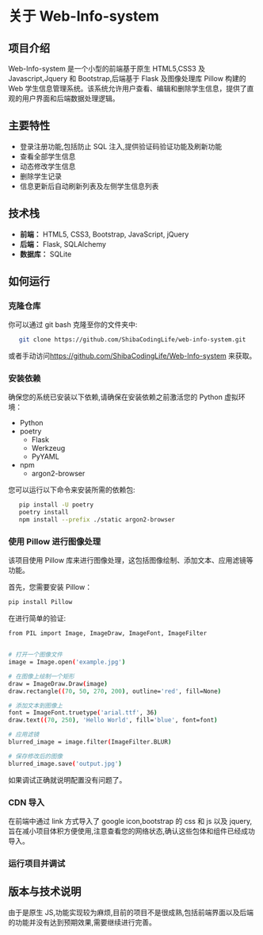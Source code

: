 # 关于 Web-Info-system

## 项目介绍

Web-Info-system 是一个小型的前端基于原生 HTML5,CSS3 及 Javascript,Jquery 和 Bootstrap,后端基于 Flask 及图像处理库 Pillow 构建的 Web 学生信息管理系统。该系统允许用户查看、编辑和删除学生信息，提供了直观的用户界面和后端数据处理逻辑。

## 主要特性

- 登录注册功能,包括防止 SQL 注入,提供验证码验证功能及刷新功能
- 查看全部学生信息
- 动态修改学生信息
- 删除学生记录
- 信息更新后自动刷新列表及左侧学生信息列表

## 技术栈

- **前端：** HTML5, CSS3, Bootstrap, JavaScript, jQuery
- **后端：** Flask, SQLAlchemy
- **数据库：** SQLite

## 如何运行

### 克隆仓库

你可以通过 git bash 克隆至你的文件夹中:

```sh
   git clone https://github.com/ShibaCodingLife/web-info-system.git
```

或者手动访问<https://github.com/ShibaCodingLife/Web-Info-system> 来获取。

### 安装依赖

确保您的系统已安装以下依赖,请确保在安装依赖之前激活您的 Python 虚拟环境：

- Python
- poetry
  - Flask
  - Werkzeug
  - PyYAML
- npm
  - argon2-browser

您可以运行以下命令来安装所需的依赖包:

```sh
   pip install -U poetry
   poetry install
   npm install --prefix ./static argon2-browser
```

### 使用 Pillow 进行图像处理

该项目使用 Pillow 库来进行图像处理，这包括图像绘制、添加文本、应用滤镜等功能。

首先，您需要安装 Pillow：

```sh
pip install Pillow
```

在进行简单的验证:

```sh
from PIL import Image, ImageDraw, ImageFont, ImageFilter


# 打开一个图像文件
image = Image.open('example.jpg')

# 在图像上绘制一个矩形
draw = ImageDraw.Draw(image)
draw.rectangle((70, 50, 270, 200), outline='red', fill=None)

# 添加文本到图像上
font = ImageFont.truetype('arial.ttf', 36)
draw.text((70, 250), 'Hello World', fill='blue', font=font)

# 应用滤镜
blurred_image = image.filter(ImageFilter.BLUR)

# 保存修改后的图像
blurred_image.save('output.jpg')
```

如果调试正确就说明配置没有问题了。

### CDN 导入

在前端中通过 link 方式导入了 google icon,bootstrap 的 css 和 js 以及 jquery,旨在减小项目体积方便使用,注意查看您的网络状态,确认这些包体和组件已经成功导入。

### 运行项目并调试

## 版本与技术说明

由于是原生 JS,功能实现较为麻烦,目前的项目不是很成熟,包括前端界面以及后端的功能并没有达到预期效果,需要继续进行完善。
